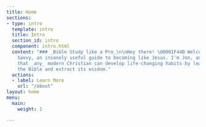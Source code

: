 ```yaml
---
title: Home
sections:
- type: intro
  template: intro
  title: Intro
  section_id: intro
  component: intro.html
  content: "### _Bible Study like a Pro_\n\nHey there! \U0001F44B Welcome to Scripture
    Savvy, an insanely useful guide to becoming like Jesus. I'm Jon, and I believe
    that _any_ modern Christian can develop life-changing habits by learning to study
    the Bible and extract its wisdom."
  actions:
  - label: Learn More
    url: "/about"
layout: home
menu:
  main:
    weight: 1

---
```

